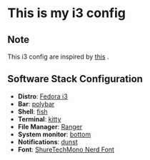# This is my i3 config

## Note
This i3 config are inspired  by [this](https://raw.githubusercontent.com/Vallen217/dotfiles) .


## Software Stack Configuration
- **Distro**: [Fedora i3](https://fedoraproject.org/spins/)
- **Bar**: [polybar](https://github.com/polybar/polybar)
- **Shell**: [fish](https://fishshell.com/)
- **Terminal**: [kitty](https://sw.kovidgoyal.net/kitty/)
- **File Manager**: [Ranger](https://github.com/ranger/ranger)
- **System monitor**: [bottom](https://github.com/ClementTsang/bottom)
- **Notifications**: [dunst](https://github.com/dunst-project/dunst)
- **Font**: [ShureTechMono Nerd Font](https://www.nerdfonts.com/font-downloads)
